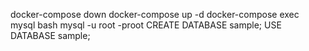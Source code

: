 
docker-compose down
docker-compose up -d
docker-compose exec mysql bash
mysql -u root -proot
CREATE DATABASE sample;
USE DATABASE sample;
